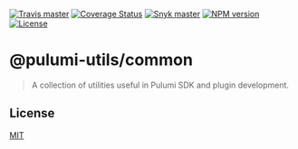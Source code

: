 [![Travis master](https://img.shields.io/travis/neoskop/pulumi-utils/master.svg)](https://travis-ci.org/neoskop/pulumi-utils)
[![Coverage Status](https://coveralls.io/repos/github/neoskop/pulumi-utils/badge.svg)](https://coveralls.io/github/neoskop/pulumi-utils)
[![Snyk master](https://snyk.io/test/github/neoskop/pulumi-utils/master/badge.svg)](https://snyk.io/test/github/neoskop/pulumi-utils/master)
[![NPM version][npm-badge-common]][npm-link-common]
[![License][licence-common]][licence-link]

# @pulumi-utils/common

> A collection of utilities useful in Pulumi SDK and plugin development.

## License

[MIT](licence-link)

[npm-badge-common]: https://img.shields.io/npm/v/@pulumi-utils/common
[npm-link-common]: https://npmjs.com/package/@pulumi-utils/common
[licence-link]: https://github.com/neoskop/pulumi-utils/blob/master/LICENSE
[licence-common]: https://img.shields.io/npm/l/%40pulumi-util%2Fscommon

